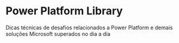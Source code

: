 # Power Platform Library
Dicas técnicas de desafios relacionados a Power Platform e demais soluções Microsoft superados no dia a dia
